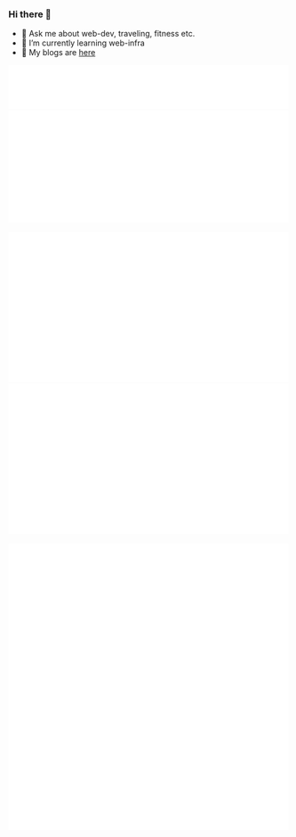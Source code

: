 ### Hi there 👋

- 💬 Ask me about web-dev, traveling, fitness etc.
- 🌱 I’m currently learning web-infra
- 📜 My blogs are [here](https://medium.com/@vaibhav_kumar)

 ![Metrics](/metrics.plugin.topics.icons.svg)  
 ![Metrics](/metrics.plugin.wakatime.svg)
  
 ![Metrics](/metrics.plugin.stock.ytd.svg) ![Metrics](/metrics.plugin.stock.5d.svg)

 ![Metrics](/metrics.plugin.screenshot.svg)


